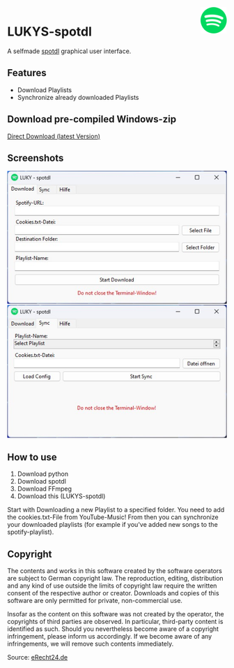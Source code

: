 <img src="src/res/spotify.png" alt="Logo" title="spotdl" align="right" height="60" />

# LUKYS-spotdl
A selfmade [spotdl](https://github.com/spotDL/spotify-downloader) graphical user interface.

## Features
- Download Playlists
- Synchronize already downloaded Playlists

## Download pre-compiled Windows-zip
[Direct Download (latest Version)](https://github.com/MonsterSchool/LUKYS-spotdl/releases/latest/download/pre-compiled-spotdl.zip)

## Screenshots
<img src="img/01.jpg">
<img src="img/02.jpg">

## How to use
1. Download python
2. Download spotdl
3. Download FFmpeg
4. Download this (LUKYS-spotdl)

Start with Downloading a new Playlist to a specified folder. You need to add the cookies.txt-File from YouTube-Music!
From then you can synchronize your downloaded playlists (for example if you've added new songs to the spotify-playlist).

## Copyright
The contents and works in this software created by the software operators are subject to German copyright law. The reproduction, editing, distribution and any kind of use outside the limits of copyright law require the written consent of the respective author or creator. Downloads and copies of this software are only permitted for private, non-commercial use.

Insofar as the content on this software was not created by the operator, the copyrights of third parties are observed. In particular, third-party content is identified as such. Should you nevertheless become aware of a copyright infringement, please inform us accordingly. If we become aware of any infringements, we will remove such contents immediately.

Source: [eRecht24.de](https://www.e-recht24.de/)

